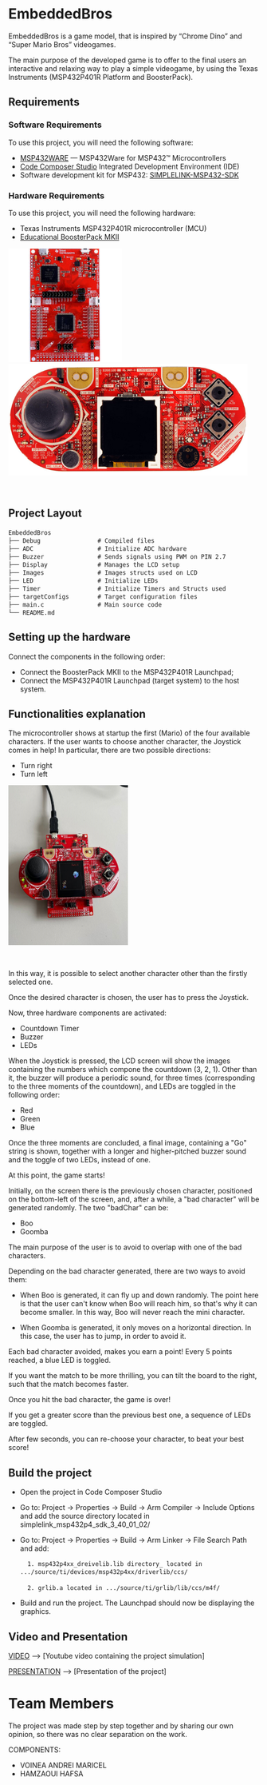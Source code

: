 
# EmbeddedBros

EmbeddedBros is a game model, that is inspired by “Chrome Dino” and “Super Mario Bros” videogames.  

The main purpose of the developed game is to offer to the final users an interactive and relaxing way to play a simple videogame, by using the Texas Instruments (MSP432P401R Platform and BoosterPack). 


## Requirements
### Software Requirements

To use this project, you will need the following software:

- [MSP432WARE](https://www.ti.com/tool/MSP432WARE) — MSP432Ware for MSP432™ Microcontrollers
- [Code Composer Studio](https://www.ti.com/tool/download/CCSTUDIO) Integrated Development Environment (IDE)
- Software development kit for MSP432: [SIMPLELINK-MSP432-SDK](https://www.ti.com/tool/download/SIMPLELINK-MSP432-SDK/3.40.01.02)

### Hardware Requirements

To use this project, you will need the following hardware:

- Texas Instruments MSP432P401R microcontroller (MCU)
- [Educational BoosterPack MKII](https://www.ti.com/tool/BOOSTXL-EDUMKII)

<p float="left">
  <img src="ReadmeImg/MSP432P401R.jpg" alt="MSP432P401R" width="228" height="228">
  <img src="ReadmeImg/BoosterPack.png" alt="BoosterPack" width="480" height="224">
</p>
<br> 


## Project Layout 
    EmbeddedBros 
    ├── Debug                # Compiled files  
    ├── ADC                  # Initialize ADC hardware 
    ├── Buzzer               # Sends signals using PWM on PIN 2.7 
    ├── Display              # Manages the LCD setup
    ├── Images               # Images structs used on LCD 
    ├── LED                  # Initialize LEDs 
    ├── Timer                # Initialize Timers and Structs used
    ├── targetConfigs        # Target configuration files  
    ├── main.c               # Main source code 
    └── README.md 
 

## Setting up the hardware
Connect the components in the following order:
- Connect the BoosterPack MKII to the MSP432P401R Launchpad;
- Connect the MSP432P401R Launchpad (target system) to the host system.
## Functionalities explanation

The microcontroller shows at startup the first (Mario) of the four available characters.
If the user wants to choose another character, the Joystick comes in help!
In particular, there are two possible directions:
- Turn right
- Turn left

<p float="center">
  <img src="ReadmeImg/boosterpack.jpg" alt="MSP432P401R" width="240" height="320">
</p>
<br>


In this way, it is possible to select another character other than the firstly selected one.

Once the desired character is chosen, the user has to press the Joystick.

Now, three hardware components are activated:
- Countdown Timer
- Buzzer
- LEDs

When the Joystick is pressed, the LCD screen will show the images containing the numbers which compone the countdown (3, 2, 1).
Other than it, the buzzer will produce a periodic sound, for three times (corresponding to the three moments of the countdown), and LEDs are toggled in the following order:
- Red
- Green
- Blue

Once the three moments are concluded, a final image, containing a "Go" string is shown, together with a longer and higher-pitched buzzer sound and the toggle of two LEDs, instead of one.

At this point, the game starts!

Initially, on the screen there is the previously chosen character, positioned on the bottom-left of the screen, and, after a while, a "bad character" will be generated randomly.
The two "badChar" can be:
- Boo
- Goomba

The main purpose of the user is to avoid to overlap with one of the bad characters.

Depending on the bad character generated, there are two ways to avoid them:
- When Boo is generated, it can fly up and down randomly. The point here is that the user can't know when Boo will reach him, so that's why it can become smaller. In this way, Boo will never reach the mini character.

- When Goomba is generated, it only moves on a horizontal direction. In this case, the user has to jump, in order to avoid it. 

Each bad character avoided, makes you earn a point!
Every 5 points reached, a blue LED is toggled.

If you want the match to be more thrilling, you can tilt the board to the right, such that the match becomes faster.

Once you hit the bad character, the game is over!

If you get a greater score than the previous best one, a sequence of LEDs are toggled.

After few seconds, you can re-choose your character, to beat your best score!

 
## Build the project

- Open the project in Code Composer Studio
- Go to: Project → Properties → Build → Arm Compiler → Include Options and add the source directory located in simplelink_msp432p4_sdk_3_40_01_02/

- Go to: Project → Properties → Build → Arm Linker → File Search Path and add: 

        1. msp432p4xx_dreivelib.lib directory_ located in .../source/ti/devices/msp432p4xx/driverlib/ccs/

        2. grlib.a located in .../source/ti/grlib/lib/ccs/m4f/ 
- Build and run the project. The Launchpad should now be displaying the graphics.

## Video and Presentation

[VIDEO](https://youtu.be/hIQrYghvn6U)  --> [Youtube video containing the project simulation]

[PRESENTATION](https://onedrive.live.com/edit.aspx?resid=71C1E9E7ACF08D9B!7438&ithint=file%2cpptx&authkey=!ArRmXMRZEtYa2KE) --> [Presentation of the project]

# Team Members

The project was made step by step together and by sharing 
our own opinion, so there was no clear separation on the work.

COMPONENTS:
- VOINEA ANDREI MARICEL
- HAMZAOUI HAFSA

